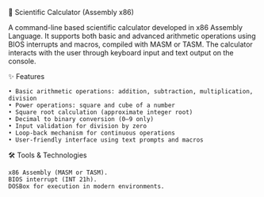 🧮 Scientific Calculator (Assembly x86)

 A command-line based scientific calculator developed in x86 Assembly Language. It supports both basic 
 and advanced arithmetic operations using BIOS interrupts and macros, compiled with MASM or TASM. The 
 calculator interacts with the user through keyboard input and text output on the console.

✨ Features

    • Basic arithmetic operations: addition, subtraction, multiplication, division
    • Power operations: square and cube of a number
    • Square root calculation (approximate integer root)
    • Decimal to binary conversion (0–9 only)
    • Input validation for division by zero
    • Loop-back mechanism for continuous operations
    • User-friendly interface using text prompts and macros

🛠 Tools & Technologies

    x86 Assembly (MASM or TASM).
    BIOS interrupt (INT 21h).
    DOSBox for execution in modern environments.




